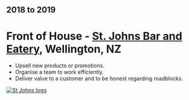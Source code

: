 ## 2018 to 2019

# Front of House - [St. Johns Bar and Eatery](https://www.stjohnsbar.co.nz/), Wellington, NZ

- Upsell new products or promotions.
- Organise a team to work efficiently.
- Deliver value to a customer and to be honest regarding roadblocks.

[![St Johns logo](https://trademe.tmcdn.co.nz/photoserver/full/1068533573.jpg)](https://www.stjohnsbar.co.nz/)

